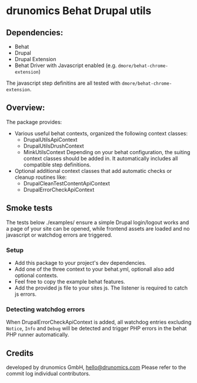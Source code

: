 # drunomics Behat Drupal utils

## Dependencies:

- Behat
- Drupal
- Drupal Extension
- Behat Driver with Javascript enabled (e.g. `dmore/behat-chrome-extension`)

The javascript step definitins are all tested with `dmore/behat-chrome-extension`.

## Overview:

The package provides:

* Various useful behat contexts, organized the following context classes:
  - DrupalUtilsApiContext
  - DrupalUtilsDrushContext
  - MinkUtilsContext
  Depending on your behat configuration, the suiting context classes should be added in. It automatically includes
  all compatible step definitions.
* Optional additional context classes that add automatic checks or cleanup routines like:
  - DrupalCleanTestContentApiContext
  - DrupalErrorCheckApiContext

## Smoke tests

The tests below ./examples/ ensure a simple Drupal login/logout works and a page of your site can be opened, while
frontend assets are loaded and no javascript or watchdog errors are triggered.

### Setup

* Add this package to your project's dev dependencies.
* Add one of the three context to your behat.yml, optionall also add optional contexts.
* Feel free to copy the example behat features.
* Add the provided js file to your sites js. The listener is required to catch js errors.

### Detecting watchdog errors

When DrupalErrorCheckApiContext is added, all watchdog entries excluding `Notice`, `Info` and `Debug` will be detected
and trigger PHP errors in the behat PHP runner automatically.

## Credits
 
  developed by drunomics GmbH, hello@drunomics.com
  Please refer to the commit log individual contributors.  
